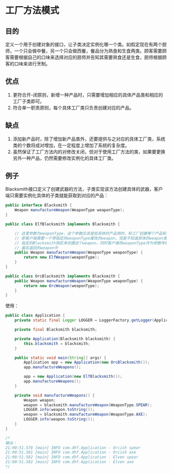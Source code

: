 # 工厂方法模式

## 目的
定义一个用于创建对象的接口，让子类决定实例化哪一个类。如假定现在有两个厨师，一个只会做中餐，另一个只会做西餐，餐品分为熟食和生食两类。顾客需要顾客需要根据自己的口味来选择对应的厨师并告知其需要熟食还是生食，厨师根据顾客的口味来进行烹制。

## 优点
1. 更符合开-闭原则，新增一种产品时，只需要增加相应的具体产品类和相应的工厂子类即可。
2. 符合单一职责原则，每个具体工厂类只负责创建对应的产品。

## 缺点
1. 添加新产品时，除了增加新产品类外，还要提供与之对应的具体工厂类，系统类的个数将成对增加，在一定程度上增加了系统的复杂度。
2. 虽然保证了工厂方法内的对修改关闭，但对于使用工厂方法的类，如果要更换另外一种产品，仍然需要修改实例化的具体工厂类。

## 例子
Blacksmith接口定义了创建武器的方法，子类实现该方法创建具体的武器，客户端只需要实例化具体的子类就能获取到对应的产品：
```java
public interface Blacksmith {
    Weapon manufactureWeapon(WeaponType weaponType);
}

public class ElfBlacksmith implements Blacksmith {

    // 这里参数为weaponType，这个参数应该是给具体的产品用的，和工厂创建哪个产品和如何创建产品没有关系
    // 即客户端需要一个带指定的weaponType属性的weapon，但是不知道具体的weapon类型，所以委托给某个客户端
    // 指定的Blacksmith铁匠来创建这个weapon，同时客户端将weaponType作为参数传给铁匠以达到将参数应用到
    // 最后返回的weapon中
    public Weapon manufactureWeapon(WeaponType weaponType) {
        return new ElfWeapon(weaponType);
    }
}

public class OrcBlacksmith implements Blacksmith {
    public Weapon manufactureWeapon(WeaponType weaponType) {
        return new OrcWeapon(weaponType);
    }
}
```

使用：
```java
public class Application {
    private static final Logger LOGGER = LoggerFactory.getLogger(Application.class);

    private final Blacksmith blacksmith;

    private Application(Blacksmith blacksmith) {
        this.blacksmith = blacksmith;
    }

    public static void main(String[] args) {
        Application app = new Application(new OrcBlacksmith());
        app.manufactureWeapons();

        app = new Application(new ElfBlacksmith());
        app.manufactureWeapons();
    }

    private void manufactureWeapons() {
        Weapon weapon;
        weapon = blacksmith.manufactureWeapon(WeaponType.SPEAR);
        LOGGER.info(weapon.toString());
        weapon = blacksmith.manufactureWeapon(WeaponType.AXE);
        LOGGER.info(weapon.toString());
    }
}

/*
输出：
21:00:51.578 [main] INFO com.dhf.Application - Orcish spear
21:00:51.581 [main] INFO com.dhf.Application - Orcish axe
21:00:51.582 [main] INFO com.dhf.Application - Elven spear
21:00:51.582 [main] INFO com.dhf.Application - Elven axe
*/
```